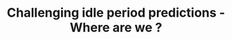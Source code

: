 ---
categories:
- bkk19
description: The interrupt prediction is an alternate approach to choose the idle
  state to put the CPU in. However the idle path in the very special place of the
  kernel where it is hard to measure the correctness of the predictions and where
  we have to use a fast algorithm to find out the best idle state to use.<br /> The
  presentation will describe the algorithm to extract the pattern repetitions of an
  interrupt, the mix with the other events and the challenges to measure the timings.
image:
  featured: 'true'
  path: /assets/images/featured-images/bkk19/BKK19-209.png
session_attendee_num: '8'
session_id: BKK19-209
session_room: Session Room 2 (Lotus 3-4)
session_slot:
  end_time: '2019-04-02 11:55:00'
  start_time: '2019-04-02 11:00:00'
session_speakers:
- speaker_bio: ''
  speaker_company: ''
  speaker_image: /assets/images/speakers/bkk19/daniel-lezcano.jpg
  speaker_location: ''
  speaker_name: Daniel Lezcano
  speaker_position: ''
  speaker_username: daniel_lezcano.1z6gpda2
- speaker_bio: Daniel worked in 1998 in the Space Industry and Air traffic management
    for distributed system project in life safety constraints. He acquired for this
    project a system programming expertise.<br><br>He joined IBM in 2004 and since
    this date he does kernel hacking and pushed upstream the resource virtualization
    with the namespaces. He is the author and maintainer of the Linux Container (LXC).<br><br>In
    2012, he joined Linaro to work in the power management team. Deeply involved in
    the power management improvements for the different members of Linaro, he continues
    to contribute and maintain some parts of the Linux kernel.
  speaker_company: Linaro
  speaker_image: /assets/images/speakers/bkk19/daniel-lezcano.jpg
  speaker_location: Toulouse Area, France
  speaker_name: Daniel Lezcano
  speaker_position: Power Management Specialist
  speaker_username: Lezcano
session_track: Power Management
tag: session
tags:
- Power Management
title: Challenging idle period predictions - Where are we ?
---